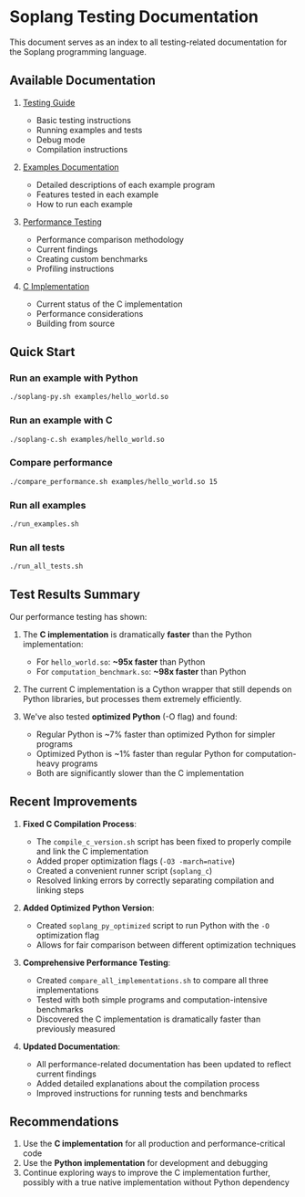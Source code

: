 # Soplang Testing Documentation

This document serves as an index to all testing-related documentation for the Soplang programming language.

## Available Documentation

1. [Testing Guide](TESTING.md)
   - Basic testing instructions
   - Running examples and tests
   - Debug mode
   - Compilation instructions

2. [Examples Documentation](EXAMPLES.md)
   - Detailed descriptions of each example program
   - Features tested in each example
   - How to run each example

3. [Performance Testing](PERFORMANCE.md)
   - Performance comparison methodology
   - Current findings
   - Creating custom benchmarks
   - Profiling instructions

4. [C Implementation](README_C.md)
   - Current status of the C implementation
   - Performance considerations
   - Building from source

## Quick Start

### Run an example with Python

```bash
./soplang-py.sh examples/hello_world.so
```

### Run an example with C

```bash
./soplang-c.sh examples/hello_world.so
```

### Compare performance

```bash
./compare_performance.sh examples/hello_world.so 15
```

### Run all examples

```bash
./run_examples.sh
```

### Run all tests

```bash
./run_all_tests.sh
```

## Test Results Summary

Our performance testing has shown:

1. The **C implementation** is dramatically **faster** than the Python implementation:
   - For `hello_world.so`: **~95x faster** than Python
   - For `computation_benchmark.so`: **~98x faster** than Python

2. The current C implementation is a Cython wrapper that still depends on Python libraries, but processes them extremely efficiently.

3. We've also tested **optimized Python** (-O flag) and found:
   - Regular Python is ~7% faster than optimized Python for simpler programs
   - Optimized Python is ~1% faster than regular Python for computation-heavy programs
   - Both are significantly slower than the C implementation

## Recent Improvements

1. **Fixed C Compilation Process**: 
   - The `compile_c_version.sh` script has been fixed to properly compile and link the C implementation
   - Added proper optimization flags (`-O3 -march=native`)
   - Created a convenient runner script (`soplang_c`)
   - Resolved linking errors by correctly separating compilation and linking steps

2. **Added Optimized Python Version**:
   - Created `soplang_py_optimized` script to run Python with the `-O` optimization flag
   - Allows for fair comparison between different optimization techniques

3. **Comprehensive Performance Testing**:
   - Created `compare_all_implementations.sh` to compare all three implementations
   - Tested with both simple programs and computation-intensive benchmarks
   - Discovered the C implementation is dramatically faster than previously measured

4. **Updated Documentation**:
   - All performance-related documentation has been updated to reflect current findings
   - Added detailed explanations about the compilation process
   - Improved instructions for running tests and benchmarks

## Recommendations

1. Use the **C implementation** for all production and performance-critical code
2. Use the **Python implementation** for development and debugging
3. Continue exploring ways to improve the C implementation further, possibly with a true native implementation without Python dependency 